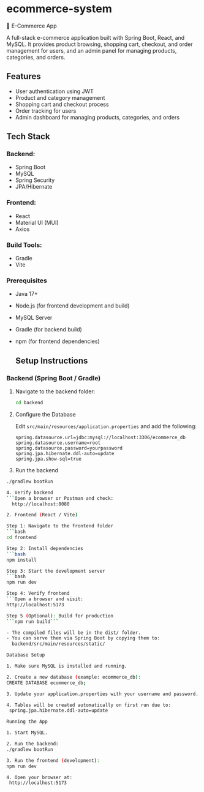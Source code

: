 # ecommerce-system
🛒 E-Commerce App

A full-stack e-commerce application built with Spring Boot, React, and MySQL. 
It provides product browsing, shopping cart, checkout, and order management for users, and an admin panel for managing products, categories, and orders.

## Features

- User authentication using JWT
- Product and category management
- Shopping cart and checkout process
- Order tracking for users
- Admin dashboard for managing products, categories, and orders

## Tech Stack

### Backend: 
- Spring Boot
- MySQL
- Spring Security
- JPA/Hibernate
  
### Frontend: 
- React
- Material UI (MUI)
- Axios
  
### Build Tools: 
- Gradle
- Vite

### Prerequisites
- Java 17+
- Node.js (for frontend development and build)
- MySQL Server
- Gradle (for backend build)
- npm (for frontend dependencies)

  ## Setup Instructions

### Backend (Spring Boot / Gradle)
1. Navigate to the backend folder:
   ```bash
   cd backend

2. Configure the Database

    Edit `src/main/resources/application.properties` and add the following:

    ```properties
    spring.datasource.url=jdbc:mysql://localhost:3306/ecommerce_db
    spring.datasource.username=root
    spring.datasource.password=yourpassword
    spring.jpa.hibernate.ddl-auto=update
    spring.jpa.show-sql=true

3. Run the backend
  ```bash
  ./gradlew bootRun

4. Verify backend
  ```Open a browser or Postman and check:
    http://localhost:8080

2. Frontend (React / Vite)

Step 1: Navigate to the frontend folder
  ```bash
  cd frontend

Step 2: Install dependencies
  ```bash
  npm install

Step 3: Start the development server
  ```bash
  npm run dev

Step 4: Verify frontend
```Open a browser and visit:
http://localhost:5173

Step 5 (Optional): Build for production
```npm run build```

- The compiled files will be in the dist/ folder.
- You can serve them via Spring Boot by copying them to:
    backend/src/main/resources/static/

  Database Setup

1. Make sure MySQL is installed and running.

2. Create a new database (example: ecommerce_db):
CREATE DATABASE ecommerce_db;

3. Update your application.properties with your username and password.

4. Tables will be created automatically on first run due to:
   spring.jpa.hibernate.ddl-auto=update

Running the App

1. Start MySQL.

2. Run the backend:
./gradlew bootRun

3. Run the frontend (development):
npm run dev

4. Open your browser at:
   http://localhost:5173



